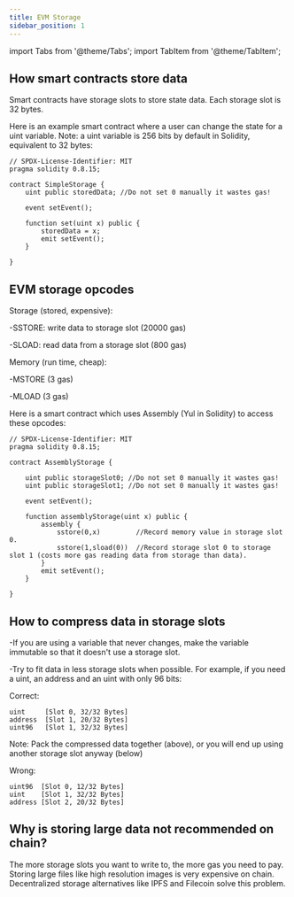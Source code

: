 ```yaml
---
title: EVM Storage
sidebar_position: 1
---
```


import Tabs from '@theme/Tabs';
import TabItem from '@theme/TabItem';

## How smart contracts store data

Smart contracts have storage slots to store state data.
Each storage slot is 32 bytes.

Here is an example smart contract where a user can change the state for a uint variable.
Note: a uint variable is 256 bits by default in Solidity, equivalent to 32 bytes:

<Tabs>
  <TabItem value="solidity" label="Solidity" default>

```solidity
// SPDX-License-Identifier: MIT
pragma solidity 0.8.15;

contract SimpleStorage {
    uint public storedData; //Do not set 0 manually it wastes gas!

    event setEvent();

    function set(uint x) public {
        storedData = x;
        emit setEvent();
    }

}
```

  </TabItem>
</Tabs>

## EVM storage opcodes

Storage (stored, expensive):

-SSTORE: write data to storage slot (20000 gas)

-SLOAD:  read data from a storage slot (800 gas)

Memory (run time, cheap):

-MSTORE (3 gas)

-MLOAD (3 gas)

Here is a smart contract which uses Assembly (Yul in Solidity) to access these opcodes:

<Tabs>
  <TabItem value="solidity" label="Solidity" default>

```solidity
// SPDX-License-Identifier: MIT
pragma solidity 0.8.15;

contract AssemblyStorage {

    uint public storageSlot0; //Do not set 0 manually it wastes gas!
    uint public storageSlot1; //Do not set 0 manually it wastes gas!

    event setEvent();

    function assemblyStorage(uint x) public {
        assembly {
            sstore(0,x)         //Record memory value in storage slot 0.  
            sstore(1,sload(0))  //Record storage slot 0 to storage slot 1 (costs more gas reading data from storage than data).
        }
        emit setEvent();
    }

}
```

  </TabItem>
</Tabs>


##  How to compress data in storage slots

-If you are using a variable that never changes, make the variable immutable so that it doesn't use a storage slot.

-Try to fit data in less storage slots when possible. For example,
if you need a uint, an address and an uint with only 96 bits:

Correct:

```solidity
uint     [Slot 0, 32/32 Bytes]
address  [Slot 1, 20/32 Bytes]
uint96   [Slot 1, 32/32 Bytes]
```

Note: Pack the compressed data together (above),
or you will end up using another storage slot anyway (below)

Wrong:

```solidity
uint96  [Slot 0, 12/32 Bytes]
uint    [Slot 1, 32/32 Bytes]
address [Slot 2, 20/32 Bytes]
```


## Why is storing large data not recommended on chain?

The more storage slots you want to write to, the more gas you need to pay.
Storing large files like high resolution images is very expensive on chain.
Decentralized storage alternatives like IPFS and Filecoin solve this problem.
